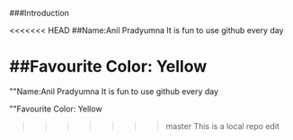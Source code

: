 ###Introduction


<<<<<<< HEAD
##Name:Anil Pradyumna
 It is fun to use github every day
 
##Favourite Color: Yellow
=======
""Name:Anil Pradyumna
 It is fun to use github every day
 
""Favourite Color: Yellow
>>>>>>> master
This is a local repo edit 
